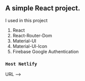 ## A simple React project.

I used in this project 
1. React
2. React-Router-Dom
3. Material-UI
4. Material-Ul-Icon
5. Firebase Google Authentication

### `Host Netlify`

URL --> []()